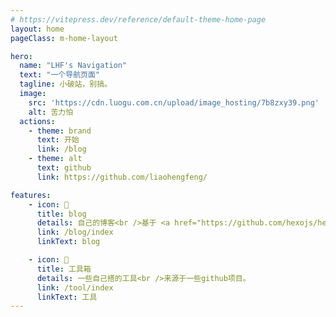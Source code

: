 ```yaml
---
# https://vitepress.dev/reference/default-theme-home-page
layout: home
pageClass: m-home-layout

hero:
  name: "LHF's Navigation"
  text: "一个导航页面"
  tagline: 小破站，别搞。
  image:
    src: 'https://cdn.luogu.com.cn/upload/image_hosting/7b8zxy39.png'
    alt: 苦力怕
  actions:
    - theme: brand
      text: 开始
      link: /blog
    - theme: alt
      text: github
      link: https://github.com/liaohengfeng/

features:
    - icon: 📖
      title: blog
      details: 自己的博客<br />基于 <a href="https://github.com/hexojs/hexo">hexo</a>
      link: /blog/index
      linkText: blog

    - icon: 🧰
      title: 工具箱
      details: 一些自己搭的工具<br />来源于一些github项目。
      link: /tool/index
      linkText: 工具
---
```

